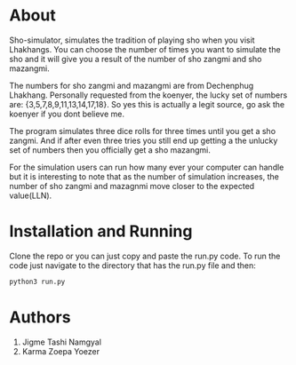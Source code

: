 # About
Sho-simulator, simulates the tradition of playing sho when you visit Lhakhangs. You can choose the number of times you want to simulate the sho
and it will give you a result of the number of sho zangmi and sho mazangmi. 

The numbers for sho zangmi and mazangmi are from Dechenphug Lhakhang. Personally requested from the koenyer, the lucky set of numbers are:
{3,5,7,8,9,11,13,14,17,18}. So yes this is actually a legit source, go ask the koenyer if you dont believe me.

The program simulates three dice rolls for three times until you get a sho zangmi. And if after even three tries you still end up
getting a the unlucky set of numbers then you officially get a sho mazangmi. 

For the simulation users can run how many ever your computer can handle but it is interesting to note that as the number of simulation increases, the number of sho zangmi and mazagnmi move closer to the expected value(LLN).

# Installation and Running
Clone the repo or you can just copy and paste the run.py code.
To run the code just navigate to the directory that has the run.py file and then:
```python
python3 run.py
```
# Authors
1. Jigme Tashi Namgyal
1. Karma Zoepa Yoezer